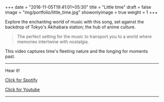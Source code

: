 +++
date = "2016-11-05T19:41:01+05:30"
title = "Little time"
draft = false
image = "img/portfolio/little_time.jpg"
showonlyimage = true
weight = 1
+++

Explore the enchanting world of music with this song, set against the backdrop of Tokyo's Akihabara station; the hub of anime culture.

<!--more-->

>The perfect setting for the music to transport you to a world where memories intertwine with nostalgia.

This video captures time's fleeting nature and the longing for moments past.

---

Hear it!


[Click for Spotify](https://open.spotify.com/artist/76wIpGo3tBMBV0pRQRWRYK)


[Click for Youtube](https://www.youtube.com/channel/UCccOtB63EVgEC8icJEvdp1g)


---






